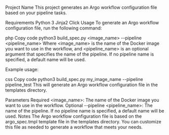 Project Name
This project generates an Argo workflow configuration file based on your pipeline tasks.

Requirements
Python 3
Jinja2
Click
Usage
To generate an Argo workflow configuration file, run the following command:

php
Copy code
python3 build_spec.py <image_name> --pipeline <pipeline_name>
Where <image_name> is the name of the Docker image you want to use in the workflow, and <pipeline_name> is an optional argument that specifies the name of the pipeline. If no pipeline name is specified, a default name will be used.

Example usage:

css
Copy code
python3 build_spec.py my_image_name --pipeline pipeline_test
This will generate an Argo workflow configuration file in the templates directory.

Parameters
Required
<image_name>: The name of the Docker image you want to use in the workflow.
Optional
--pipeline <pipeline_name>: The name of the pipeline. If no pipeline name is specified, a default name will be used.
Notes
The Argo workflow configuration file is based on the argo_spec.tmpl template file in the templates directory. You can customize this file as needed to generate a workflow that meets your needs.
